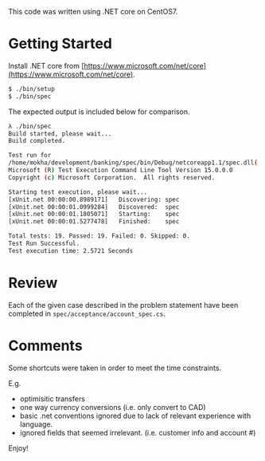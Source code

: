 This code was written using .NET core on CentOS7.

# Getting Started

Install .NET core from [https://www.microsoft.com/net/core](https://www.microsoft.com/net/core).

```bash
$ ./bin/setup
$ ./bin/spec
```

The expected output is included below for comparison.

```bash
λ ./bin/spec 
Build started, please wait...
Build completed.

Test run for
/home/mokha/development/banking/spec/bin/Debug/netcoreapp1.1/spec.dll(.NETCoreApp,Version=v1.1)
Microsoft (R) Test Execution Command Line Tool Version 15.0.0.0
Copyright (c) Microsoft Corporation.  All rights reserved.

Starting test execution, please wait...
[xUnit.net 00:00:00.8989171]   Discovering: spec
[xUnit.net 00:00:01.0999284]   Discovered:  spec
[xUnit.net 00:00:01.1805071]   Starting:    spec
[xUnit.net 00:00:01.5277478]   Finished:    spec

Total tests: 19. Passed: 19. Failed: 0. Skipped: 0.
Test Run Successful.
Test execution time: 2.5721 Seconds
```

# Review

Each of the given case described in the problem statement have been
completed in `spec/acceptance/account_spec.cs`.

# Comments

Some shortcuts were taken in order to meet the time constraints.

E.g.

* optimisitic transfers
* one way currency conversions (i.e. only convert to CAD)
* basic .net conventions ignored due to lack of relevant experience with language.
* ignored fields that seemed irrelevant. (i.e. customer info and account #)

Enjoy!
